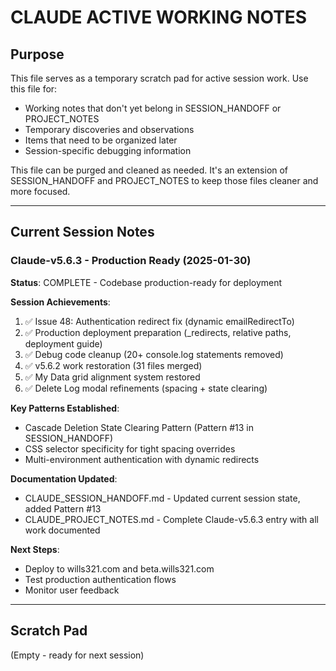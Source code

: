 # CLAUDE ACTIVE WORKING NOTES

## Purpose

This file serves as a temporary scratch pad for active session work. Use this file for:
- Working notes that don't yet belong in SESSION_HANDOFF or PROJECT_NOTES
- Temporary discoveries and observations
- Items that need to be organized later
- Session-specific debugging information

This file can be purged and cleaned as needed. It's an extension of SESSION_HANDOFF and PROJECT_NOTES to keep those files cleaner and more focused.

---

## Current Session Notes

### Claude-v5.6.3 - Production Ready (2025-01-30)

**Status**: COMPLETE - Codebase production-ready for deployment

**Session Achievements**:
1. ✅ Issue 48: Authentication redirect fix (dynamic emailRedirectTo)
2. ✅ Production deployment preparation (_redirects, relative paths, deployment guide)
3. ✅ Debug code cleanup (20+ console.log statements removed)
4. ✅ v5.6.2 work restoration (31 files merged)
5. ✅ My Data grid alignment system restored
6. ✅ Delete Log modal refinements (spacing + state clearing)

**Key Patterns Established**:
- Cascade Deletion State Clearing Pattern (Pattern #13 in SESSION_HANDOFF)
- CSS selector specificity for tight spacing overrides
- Multi-environment authentication with dynamic redirects

**Documentation Updated**:
- CLAUDE_SESSION_HANDOFF.md - Updated current session state, added Pattern #13
- CLAUDE_PROJECT_NOTES.md - Complete Claude-v5.6.3 entry with all work documented

**Next Steps**:
- Deploy to wills321.com and beta.wills321.com
- Test production authentication flows
- Monitor user feedback

---

## Scratch Pad

(Empty - ready for next session)
